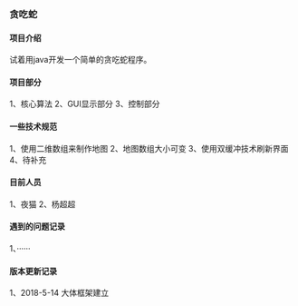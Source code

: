 ### 贪吃蛇


#### 项目介绍
试着用java开发一个简单的贪吃蛇程序。

#### 项目部分
1、核心算法
2、GUI显示部分
3、控制部分

#### 一些技术规范
1、使用二维数组来制作地图
2、地图数组大小可变
3、使用双缓冲技术刷新界面
4、待补充

#### 目前人员
1、夜猫
2、杨超超

#### 遇到的问题记录
1、······

#### 版本更新记录
1、2018-5-14  大体框架建立
